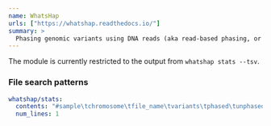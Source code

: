 ```yaml
---
name: WhatsHap
urls: ["https://whatshap.readthedocs.io/"]
summary: >
  Phasing genomic variants using DNA reads (aka read-based phasing, or haplotype assembly)
---
```


<!--
~~~~~ DO NOT EDIT ~~~~~
This file is autogenerated from the MultiQC module python docstring.
Do not edit the markdown, it will be overwritten.

File path for the source of this content: test-data/data/modules/whatshap/whatshap.py
~~~~~~~~~~~~~~~~~~~~~~~
-->

The module is currently restricted to the output from `whatshap stats --tsv`.

### File search patterns

```yaml
whatshap/stats:
  contents: "#sample\tchromosome\tfile_name\tvariants\tphased\tunphased\tsingletons"
  num_lines: 1
```
